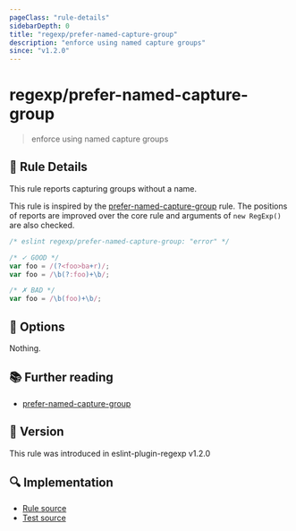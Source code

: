 ```yaml
---
pageClass: "rule-details"
sidebarDepth: 0
title: "regexp/prefer-named-capture-group"
description: "enforce using named capture groups"
since: "v1.2.0"
---
```

# regexp/prefer-named-capture-group

> enforce using named capture groups

## :book: Rule Details

This rule reports capturing groups without a name.

This rule is inspired by the [prefer-named-capture-group] rule. The positions of reports are improved over the core rule and arguments of `new RegExp()` are also checked.

<eslint-code-block>

```js
/* eslint regexp/prefer-named-capture-group: "error" */

/* ✓ GOOD */
var foo = /(?<foo>ba+r)/;
var foo = /\b(?:foo)+\b/;

/* ✗ BAD */
var foo = /\b(foo)+\b/;
```

</eslint-code-block>

## :wrench: Options

Nothing.

## :books: Further reading

- [prefer-named-capture-group]

[prefer-named-capture-group]: https://eslint.org/docs/rules/prefer-named-capture-group

## :rocket: Version

This rule was introduced in eslint-plugin-regexp v1.2.0

## :mag: Implementation

- [Rule source](https://github.com/ota-meshi/eslint-plugin-regexp/blob/master/lib/rules/prefer-named-capture-group.ts)
- [Test source](https://github.com/ota-meshi/eslint-plugin-regexp/blob/master/tests/lib/rules/prefer-named-capture-group.ts)
